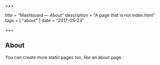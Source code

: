 +++

title = "Mashboard — About"
description = "A page that is not index.html"
tags = [ "about" ]
date = "2017-05-23"

+++

## About

You can create more static pages too, like an about page.
